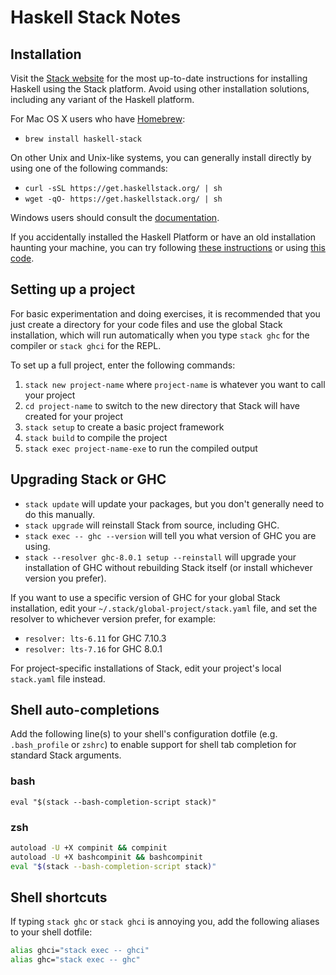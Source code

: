 # Haskell Stack Notes

## Installation

Visit the [Stack website](https://docs.haskellstack.org/en/stable/README/) for the most up-to-date instructions for installing Haskell using the Stack platform. Avoid using other installation solutions, including any variant of the Haskell platform.

For Mac OS X users who have [Homebrew](http://brew.sh/):

- `brew install haskell-stack`

On other Unix and Unix-like systems, you can generally install directly by using one of the following commands:

- `curl -sSL https://get.haskellstack.org/ | sh`
- `wget -qO- https://get.haskellstack.org/ | sh`

Windows users should consult the [documentation](https://docs.haskellstack.org/en/stable/install_and_upgrade/#windows).

If you accidentally installed the Haskell Platform or have an old installation haunting your machine, you can try following [these instructions](https://mail.haskell.org/pipermail/haskell-cafe/2011-March/090170.html) or using [this code](https://gist.github.com/steakknife/3775443).

## Setting up a project

For basic experimentation and doing exercises, it is recommended that you just create a directory for your code files and use the global Stack installation, which will run automatically when you type `stack ghc` for the compiler or `stack ghci` for the REPL.

To set up a full project, enter the following commands:

1. `stack new project-name` where `project-name` is whatever you want to call your project
2. `cd project-name` to switch to the new directory that Stack will have created for your project
3. `stack setup` to create a basic project framework
4. `stack build` to compile the project
5. `stack exec project-name-exe` to run the compiled output

## Upgrading Stack or GHC

- `stack update` will update your packages, but you don't generally need to do this manually.
- `stack upgrade` will reinstall Stack from source, including GHC.
- `stack exec -- ghc --version` will tell you what version of GHC you are using.
- `stack --resolver ghc-8.0.1 setup --reinstall` will upgrade your installation of GHC without rebuilding Stack itself (or install whichever version you prefer).

If you want to use a specific version of GHC for your global Stack installation, edit your `~/.stack/global-project/stack.yaml` file, and set the resolver to whichever version prefer, for example:

- `resolver: lts-6.11` for GHC 7.10.3
- `resolver: lts-7.16` for GHC 8.0.1

For project-specific installations of Stack, edit your project's local `stack.yaml` file instead.

## Shell auto-completions

Add the following line(s) to your shell's configuration dotfile (e.g. `.bash_profile` or `zshrc`) to enable support for shell tab completion for standard Stack arguments.

### bash

`eval "$(stack --bash-completion-script stack)"`

### zsh

```sh
autoload -U +X compinit && compinit
autoload -U +X bashcompinit && bashcompinit
eval "$(stack --bash-completion-script stack)"
```

## Shell shortcuts

If typing `stack ghc` or `stack ghci` is annoying you, add the following aliases to your shell dotfile:

```sh
alias ghci="stack exec -- ghci"
alias ghc="stack exec -- ghc"
```

